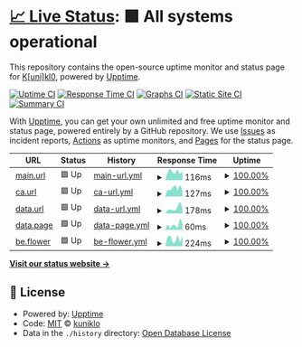 # [📈 Live Status](https://kunik1o.github.io/heartbeat.oau): <!--live status--> **🟩 All systems operational**

This repository contains the open-source uptime monitor and status page for [K[uni]kl0](https://kunik1o.github.io/heartbeat.oau), powered by [Upptime](https://github.com/upptime/upptime).

[![Uptime CI](https://github.com/kunik1o/heartbeat.oau/workflows/Uptime%20CI/badge.svg)](https://github.com/kunik1o/heartbeat.oau/actions?query=workflow%3A%22Uptime+CI%22)
[![Response Time CI](https://github.com/kunik1o/heartbeat.oau/workflows/Response%20Time%20CI/badge.svg)](https://github.com/kunik1o/heartbeat.oau/actions?query=workflow%3A%22Response+Time+CI%22)
[![Graphs CI](https://github.com/kunik1o/heartbeat.oau/workflows/Graphs%20CI/badge.svg)](https://github.com/kunik1o/heartbeat.oau/actions?query=workflow%3A%22Graphs+CI%22)
[![Static Site CI](https://github.com/kunik1o/heartbeat.oau/workflows/Static%20Site%20CI/badge.svg)](https://github.com/kunik1o/heartbeat.oau/actions?query=workflow%3A%22Static+Site+CI%22)
[![Summary CI](https://github.com/kunik1o/heartbeat.oau/workflows/Summary%20CI/badge.svg)](https://github.com/kunik1o/heartbeat.oau/actions?query=workflow%3A%22Summary+CI%22)

With [Upptime](https://upptime.js.org), you can get your own unlimited and free uptime monitor and status page, powered entirely by a GitHub repository. We use [Issues](https://github.com/kunik1o/heartbeat.oau/issues) as incident reports, [Actions](https://github.com/kunik1o/heartbeat.oau/actions) as uptime monitors, and [Pages](https://kunik1o.github.io/heartbeat.oau) for the status page.

<!--start: status pages-->
<!-- This summary is generated by Upptime (https://github.com/upptime/upptime) -->
<!-- Do not edit this manually, your changes will be overwritten -->
<!-- prettier-ignore -->
| URL | Status | History | Response Time | Uptime |
| --- | ------ | ------- | ------------- | ------ |
| <img alt="" src="https://raw.githubusercontent.com/one-among-us/web/main/public/favicon.png" height="13"> [main.url](https://www.one-among.us/) | 🟩 Up | [main-url.yml](https://github.com/artefaritaKuniklo/heartbeat.oau/commits/HEAD/history/main-url.yml) | <details><summary><img alt="Response time graph" src="./graphs/main-url/response-time-week.png" height="20"> 116ms</summary><br><a href="https://artefaritaKuniklo.github.io/heartbeat.oau/history/main-url"><img alt="Response time 121" src="https://img.shields.io/endpoint?url=https%3A%2F%2Fraw.githubusercontent.com%2FartefaritaKuniklo%2Fheartbeat.oau%2FHEAD%2Fapi%2Fmain-url%2Fresponse-time.json"></a><br><a href="https://artefaritaKuniklo.github.io/heartbeat.oau/history/main-url"><img alt="24-hour response time 106" src="https://img.shields.io/endpoint?url=https%3A%2F%2Fraw.githubusercontent.com%2FartefaritaKuniklo%2Fheartbeat.oau%2FHEAD%2Fapi%2Fmain-url%2Fresponse-time-day.json"></a><br><a href="https://artefaritaKuniklo.github.io/heartbeat.oau/history/main-url"><img alt="7-day response time 116" src="https://img.shields.io/endpoint?url=https%3A%2F%2Fraw.githubusercontent.com%2FartefaritaKuniklo%2Fheartbeat.oau%2FHEAD%2Fapi%2Fmain-url%2Fresponse-time-week.json"></a><br><a href="https://artefaritaKuniklo.github.io/heartbeat.oau/history/main-url"><img alt="30-day response time 130" src="https://img.shields.io/endpoint?url=https%3A%2F%2Fraw.githubusercontent.com%2FartefaritaKuniklo%2Fheartbeat.oau%2FHEAD%2Fapi%2Fmain-url%2Fresponse-time-month.json"></a><br><a href="https://artefaritaKuniklo.github.io/heartbeat.oau/history/main-url"><img alt="1-year response time 121" src="https://img.shields.io/endpoint?url=https%3A%2F%2Fraw.githubusercontent.com%2FartefaritaKuniklo%2Fheartbeat.oau%2FHEAD%2Fapi%2Fmain-url%2Fresponse-time-year.json"></a></details> | <details><summary><a href="https://artefaritaKuniklo.github.io/heartbeat.oau/history/main-url">100.00%</a></summary><a href="https://artefaritaKuniklo.github.io/heartbeat.oau/history/main-url"><img alt="All-time uptime 99.99%" src="https://img.shields.io/endpoint?url=https%3A%2F%2Fraw.githubusercontent.com%2FartefaritaKuniklo%2Fheartbeat.oau%2FHEAD%2Fapi%2Fmain-url%2Fuptime.json"></a><br><a href="https://artefaritaKuniklo.github.io/heartbeat.oau/history/main-url"><img alt="24-hour uptime 100.00%" src="https://img.shields.io/endpoint?url=https%3A%2F%2Fraw.githubusercontent.com%2FartefaritaKuniklo%2Fheartbeat.oau%2FHEAD%2Fapi%2Fmain-url%2Fuptime-day.json"></a><br><a href="https://artefaritaKuniklo.github.io/heartbeat.oau/history/main-url"><img alt="7-day uptime 100.00%" src="https://img.shields.io/endpoint?url=https%3A%2F%2Fraw.githubusercontent.com%2FartefaritaKuniklo%2Fheartbeat.oau%2FHEAD%2Fapi%2Fmain-url%2Fuptime-week.json"></a><br><a href="https://artefaritaKuniklo.github.io/heartbeat.oau/history/main-url"><img alt="30-day uptime 100.00%" src="https://img.shields.io/endpoint?url=https%3A%2F%2Fraw.githubusercontent.com%2FartefaritaKuniklo%2Fheartbeat.oau%2FHEAD%2Fapi%2Fmain-url%2Fuptime-month.json"></a><br><a href="https://artefaritaKuniklo.github.io/heartbeat.oau/history/main-url"><img alt="1-year uptime 99.99%" src="https://img.shields.io/endpoint?url=https%3A%2F%2Fraw.githubusercontent.com%2FartefaritaKuniklo%2Fheartbeat.oau%2FHEAD%2Fapi%2Fmain-url%2Fuptime-year.json"></a></details>
| <img alt="" src="https://raw.githubusercontent.com/one-among-us/web/main/public/favicon.png" height="13"> [ca.url](https://oneamongus.ca/) | 🟩 Up | [ca-url.yml](https://github.com/artefaritaKuniklo/heartbeat.oau/commits/HEAD/history/ca-url.yml) | <details><summary><img alt="Response time graph" src="./graphs/ca-url/response-time-week.png" height="20"> 127ms</summary><br><a href="https://artefaritaKuniklo.github.io/heartbeat.oau/history/ca-url"><img alt="Response time 155" src="https://img.shields.io/endpoint?url=https%3A%2F%2Fraw.githubusercontent.com%2FartefaritaKuniklo%2Fheartbeat.oau%2FHEAD%2Fapi%2Fca-url%2Fresponse-time.json"></a><br><a href="https://artefaritaKuniklo.github.io/heartbeat.oau/history/ca-url"><img alt="24-hour response time 109" src="https://img.shields.io/endpoint?url=https%3A%2F%2Fraw.githubusercontent.com%2FartefaritaKuniklo%2Fheartbeat.oau%2FHEAD%2Fapi%2Fca-url%2Fresponse-time-day.json"></a><br><a href="https://artefaritaKuniklo.github.io/heartbeat.oau/history/ca-url"><img alt="7-day response time 127" src="https://img.shields.io/endpoint?url=https%3A%2F%2Fraw.githubusercontent.com%2FartefaritaKuniklo%2Fheartbeat.oau%2FHEAD%2Fapi%2Fca-url%2Fresponse-time-week.json"></a><br><a href="https://artefaritaKuniklo.github.io/heartbeat.oau/history/ca-url"><img alt="30-day response time 153" src="https://img.shields.io/endpoint?url=https%3A%2F%2Fraw.githubusercontent.com%2FartefaritaKuniklo%2Fheartbeat.oau%2FHEAD%2Fapi%2Fca-url%2Fresponse-time-month.json"></a><br><a href="https://artefaritaKuniklo.github.io/heartbeat.oau/history/ca-url"><img alt="1-year response time 155" src="https://img.shields.io/endpoint?url=https%3A%2F%2Fraw.githubusercontent.com%2FartefaritaKuniklo%2Fheartbeat.oau%2FHEAD%2Fapi%2Fca-url%2Fresponse-time-year.json"></a></details> | <details><summary><a href="https://artefaritaKuniklo.github.io/heartbeat.oau/history/ca-url">100.00%</a></summary><a href="https://artefaritaKuniklo.github.io/heartbeat.oau/history/ca-url"><img alt="All-time uptime 99.95%" src="https://img.shields.io/endpoint?url=https%3A%2F%2Fraw.githubusercontent.com%2FartefaritaKuniklo%2Fheartbeat.oau%2FHEAD%2Fapi%2Fca-url%2Fuptime.json"></a><br><a href="https://artefaritaKuniklo.github.io/heartbeat.oau/history/ca-url"><img alt="24-hour uptime 100.00%" src="https://img.shields.io/endpoint?url=https%3A%2F%2Fraw.githubusercontent.com%2FartefaritaKuniklo%2Fheartbeat.oau%2FHEAD%2Fapi%2Fca-url%2Fuptime-day.json"></a><br><a href="https://artefaritaKuniklo.github.io/heartbeat.oau/history/ca-url"><img alt="7-day uptime 100.00%" src="https://img.shields.io/endpoint?url=https%3A%2F%2Fraw.githubusercontent.com%2FartefaritaKuniklo%2Fheartbeat.oau%2FHEAD%2Fapi%2Fca-url%2Fuptime-week.json"></a><br><a href="https://artefaritaKuniklo.github.io/heartbeat.oau/history/ca-url"><img alt="30-day uptime 100.00%" src="https://img.shields.io/endpoint?url=https%3A%2F%2Fraw.githubusercontent.com%2FartefaritaKuniklo%2Fheartbeat.oau%2FHEAD%2Fapi%2Fca-url%2Fuptime-month.json"></a><br><a href="https://artefaritaKuniklo.github.io/heartbeat.oau/history/ca-url"><img alt="1-year uptime 99.95%" src="https://img.shields.io/endpoint?url=https%3A%2F%2Fraw.githubusercontent.com%2FartefaritaKuniklo%2Fheartbeat.oau%2FHEAD%2Fapi%2Fca-url%2Fuptime-year.json"></a></details>
| <img alt="" src="https://raw.githubusercontent.com/one-among-us/web/main/public/favicon.png" height="13"> [data.url](https://data.one-among.us/) | 🟩 Up | [data-url.yml](https://github.com/artefaritaKuniklo/heartbeat.oau/commits/HEAD/history/data-url.yml) | <details><summary><img alt="Response time graph" src="./graphs/data-url/response-time-week.png" height="20"> 178ms</summary><br><a href="https://artefaritaKuniklo.github.io/heartbeat.oau/history/data-url"><img alt="Response time 126" src="https://img.shields.io/endpoint?url=https%3A%2F%2Fraw.githubusercontent.com%2FartefaritaKuniklo%2Fheartbeat.oau%2FHEAD%2Fapi%2Fdata-url%2Fresponse-time.json"></a><br><a href="https://artefaritaKuniklo.github.io/heartbeat.oau/history/data-url"><img alt="24-hour response time 114" src="https://img.shields.io/endpoint?url=https%3A%2F%2Fraw.githubusercontent.com%2FartefaritaKuniklo%2Fheartbeat.oau%2FHEAD%2Fapi%2Fdata-url%2Fresponse-time-day.json"></a><br><a href="https://artefaritaKuniklo.github.io/heartbeat.oau/history/data-url"><img alt="7-day response time 178" src="https://img.shields.io/endpoint?url=https%3A%2F%2Fraw.githubusercontent.com%2FartefaritaKuniklo%2Fheartbeat.oau%2FHEAD%2Fapi%2Fdata-url%2Fresponse-time-week.json"></a><br><a href="https://artefaritaKuniklo.github.io/heartbeat.oau/history/data-url"><img alt="30-day response time 143" src="https://img.shields.io/endpoint?url=https%3A%2F%2Fraw.githubusercontent.com%2FartefaritaKuniklo%2Fheartbeat.oau%2FHEAD%2Fapi%2Fdata-url%2Fresponse-time-month.json"></a><br><a href="https://artefaritaKuniklo.github.io/heartbeat.oau/history/data-url"><img alt="1-year response time 126" src="https://img.shields.io/endpoint?url=https%3A%2F%2Fraw.githubusercontent.com%2FartefaritaKuniklo%2Fheartbeat.oau%2FHEAD%2Fapi%2Fdata-url%2Fresponse-time-year.json"></a></details> | <details><summary><a href="https://artefaritaKuniklo.github.io/heartbeat.oau/history/data-url">100.00%</a></summary><a href="https://artefaritaKuniklo.github.io/heartbeat.oau/history/data-url"><img alt="All-time uptime 99.99%" src="https://img.shields.io/endpoint?url=https%3A%2F%2Fraw.githubusercontent.com%2FartefaritaKuniklo%2Fheartbeat.oau%2FHEAD%2Fapi%2Fdata-url%2Fuptime.json"></a><br><a href="https://artefaritaKuniklo.github.io/heartbeat.oau/history/data-url"><img alt="24-hour uptime 100.00%" src="https://img.shields.io/endpoint?url=https%3A%2F%2Fraw.githubusercontent.com%2FartefaritaKuniklo%2Fheartbeat.oau%2FHEAD%2Fapi%2Fdata-url%2Fuptime-day.json"></a><br><a href="https://artefaritaKuniklo.github.io/heartbeat.oau/history/data-url"><img alt="7-day uptime 100.00%" src="https://img.shields.io/endpoint?url=https%3A%2F%2Fraw.githubusercontent.com%2FartefaritaKuniklo%2Fheartbeat.oau%2FHEAD%2Fapi%2Fdata-url%2Fuptime-week.json"></a><br><a href="https://artefaritaKuniklo.github.io/heartbeat.oau/history/data-url"><img alt="30-day uptime 100.00%" src="https://img.shields.io/endpoint?url=https%3A%2F%2Fraw.githubusercontent.com%2FartefaritaKuniklo%2Fheartbeat.oau%2FHEAD%2Fapi%2Fdata-url%2Fuptime-month.json"></a><br><a href="https://artefaritaKuniklo.github.io/heartbeat.oau/history/data-url"><img alt="1-year uptime 99.99%" src="https://img.shields.io/endpoint?url=https%3A%2F%2Fraw.githubusercontent.com%2FartefaritaKuniklo%2Fheartbeat.oau%2FHEAD%2Fapi%2Fdata-url%2Fuptime-year.json"></a></details>
| <img alt="" src="https://raw.githubusercontent.com/one-among-us/web/main/public/favicon.png" height="13"> [data.page](https://data.one-among.us/people/noname/page.js) | 🟩 Up | [data-page.yml](https://github.com/artefaritaKuniklo/heartbeat.oau/commits/HEAD/history/data-page.yml) | <details><summary><img alt="Response time graph" src="./graphs/data-page/response-time-week.png" height="20"> 60ms</summary><br><a href="https://artefaritaKuniklo.github.io/heartbeat.oau/history/data-page"><img alt="Response time 44" src="https://img.shields.io/endpoint?url=https%3A%2F%2Fraw.githubusercontent.com%2FartefaritaKuniklo%2Fheartbeat.oau%2FHEAD%2Fapi%2Fdata-page%2Fresponse-time.json"></a><br><a href="https://artefaritaKuniklo.github.io/heartbeat.oau/history/data-page"><img alt="24-hour response time 67" src="https://img.shields.io/endpoint?url=https%3A%2F%2Fraw.githubusercontent.com%2FartefaritaKuniklo%2Fheartbeat.oau%2FHEAD%2Fapi%2Fdata-page%2Fresponse-time-day.json"></a><br><a href="https://artefaritaKuniklo.github.io/heartbeat.oau/history/data-page"><img alt="7-day response time 60" src="https://img.shields.io/endpoint?url=https%3A%2F%2Fraw.githubusercontent.com%2FartefaritaKuniklo%2Fheartbeat.oau%2FHEAD%2Fapi%2Fdata-page%2Fresponse-time-week.json"></a><br><a href="https://artefaritaKuniklo.github.io/heartbeat.oau/history/data-page"><img alt="30-day response time 62" src="https://img.shields.io/endpoint?url=https%3A%2F%2Fraw.githubusercontent.com%2FartefaritaKuniklo%2Fheartbeat.oau%2FHEAD%2Fapi%2Fdata-page%2Fresponse-time-month.json"></a><br><a href="https://artefaritaKuniklo.github.io/heartbeat.oau/history/data-page"><img alt="1-year response time 44" src="https://img.shields.io/endpoint?url=https%3A%2F%2Fraw.githubusercontent.com%2FartefaritaKuniklo%2Fheartbeat.oau%2FHEAD%2Fapi%2Fdata-page%2Fresponse-time-year.json"></a></details> | <details><summary><a href="https://artefaritaKuniklo.github.io/heartbeat.oau/history/data-page">100.00%</a></summary><a href="https://artefaritaKuniklo.github.io/heartbeat.oau/history/data-page"><img alt="All-time uptime 99.99%" src="https://img.shields.io/endpoint?url=https%3A%2F%2Fraw.githubusercontent.com%2FartefaritaKuniklo%2Fheartbeat.oau%2FHEAD%2Fapi%2Fdata-page%2Fuptime.json"></a><br><a href="https://artefaritaKuniklo.github.io/heartbeat.oau/history/data-page"><img alt="24-hour uptime 100.00%" src="https://img.shields.io/endpoint?url=https%3A%2F%2Fraw.githubusercontent.com%2FartefaritaKuniklo%2Fheartbeat.oau%2FHEAD%2Fapi%2Fdata-page%2Fuptime-day.json"></a><br><a href="https://artefaritaKuniklo.github.io/heartbeat.oau/history/data-page"><img alt="7-day uptime 100.00%" src="https://img.shields.io/endpoint?url=https%3A%2F%2Fraw.githubusercontent.com%2FartefaritaKuniklo%2Fheartbeat.oau%2FHEAD%2Fapi%2Fdata-page%2Fuptime-week.json"></a><br><a href="https://artefaritaKuniklo.github.io/heartbeat.oau/history/data-page"><img alt="30-day uptime 100.00%" src="https://img.shields.io/endpoint?url=https%3A%2F%2Fraw.githubusercontent.com%2FartefaritaKuniklo%2Fheartbeat.oau%2FHEAD%2Fapi%2Fdata-page%2Fuptime-month.json"></a><br><a href="https://artefaritaKuniklo.github.io/heartbeat.oau/history/data-page"><img alt="1-year uptime 99.99%" src="https://img.shields.io/endpoint?url=https%3A%2F%2Fraw.githubusercontent.com%2FartefaritaKuniklo%2Fheartbeat.oau%2FHEAD%2Fapi%2Fdata-page%2Fuptime-year.json"></a></details>
| <img alt="" src="https://raw.githubusercontent.com/one-among-us/web/main/public/favicon.png" height="13"> [be.flower](https://backend.one-among.us/flowers/get?id=noname) | 🟩 Up | [be-flower.yml](https://github.com/artefaritaKuniklo/heartbeat.oau/commits/HEAD/history/be-flower.yml) | <details><summary><img alt="Response time graph" src="./graphs/be-flower/response-time-week.png" height="20"> 224ms</summary><br><a href="https://artefaritaKuniklo.github.io/heartbeat.oau/history/be-flower"><img alt="Response time 339" src="https://img.shields.io/endpoint?url=https%3A%2F%2Fraw.githubusercontent.com%2FartefaritaKuniklo%2Fheartbeat.oau%2FHEAD%2Fapi%2Fbe-flower%2Fresponse-time.json"></a><br><a href="https://artefaritaKuniklo.github.io/heartbeat.oau/history/be-flower"><img alt="24-hour response time 242" src="https://img.shields.io/endpoint?url=https%3A%2F%2Fraw.githubusercontent.com%2FartefaritaKuniklo%2Fheartbeat.oau%2FHEAD%2Fapi%2Fbe-flower%2Fresponse-time-day.json"></a><br><a href="https://artefaritaKuniklo.github.io/heartbeat.oau/history/be-flower"><img alt="7-day response time 224" src="https://img.shields.io/endpoint?url=https%3A%2F%2Fraw.githubusercontent.com%2FartefaritaKuniklo%2Fheartbeat.oau%2FHEAD%2Fapi%2Fbe-flower%2Fresponse-time-week.json"></a><br><a href="https://artefaritaKuniklo.github.io/heartbeat.oau/history/be-flower"><img alt="30-day response time 259" src="https://img.shields.io/endpoint?url=https%3A%2F%2Fraw.githubusercontent.com%2FartefaritaKuniklo%2Fheartbeat.oau%2FHEAD%2Fapi%2Fbe-flower%2Fresponse-time-month.json"></a><br><a href="https://artefaritaKuniklo.github.io/heartbeat.oau/history/be-flower"><img alt="1-year response time 339" src="https://img.shields.io/endpoint?url=https%3A%2F%2Fraw.githubusercontent.com%2FartefaritaKuniklo%2Fheartbeat.oau%2FHEAD%2Fapi%2Fbe-flower%2Fresponse-time-year.json"></a></details> | <details><summary><a href="https://artefaritaKuniklo.github.io/heartbeat.oau/history/be-flower">100.00%</a></summary><a href="https://artefaritaKuniklo.github.io/heartbeat.oau/history/be-flower"><img alt="All-time uptime 99.99%" src="https://img.shields.io/endpoint?url=https%3A%2F%2Fraw.githubusercontent.com%2FartefaritaKuniklo%2Fheartbeat.oau%2FHEAD%2Fapi%2Fbe-flower%2Fuptime.json"></a><br><a href="https://artefaritaKuniklo.github.io/heartbeat.oau/history/be-flower"><img alt="24-hour uptime 100.00%" src="https://img.shields.io/endpoint?url=https%3A%2F%2Fraw.githubusercontent.com%2FartefaritaKuniklo%2Fheartbeat.oau%2FHEAD%2Fapi%2Fbe-flower%2Fuptime-day.json"></a><br><a href="https://artefaritaKuniklo.github.io/heartbeat.oau/history/be-flower"><img alt="7-day uptime 100.00%" src="https://img.shields.io/endpoint?url=https%3A%2F%2Fraw.githubusercontent.com%2FartefaritaKuniklo%2Fheartbeat.oau%2FHEAD%2Fapi%2Fbe-flower%2Fuptime-week.json"></a><br><a href="https://artefaritaKuniklo.github.io/heartbeat.oau/history/be-flower"><img alt="30-day uptime 100.00%" src="https://img.shields.io/endpoint?url=https%3A%2F%2Fraw.githubusercontent.com%2FartefaritaKuniklo%2Fheartbeat.oau%2FHEAD%2Fapi%2Fbe-flower%2Fuptime-month.json"></a><br><a href="https://artefaritaKuniklo.github.io/heartbeat.oau/history/be-flower"><img alt="1-year uptime 99.99%" src="https://img.shields.io/endpoint?url=https%3A%2F%2Fraw.githubusercontent.com%2FartefaritaKuniklo%2Fheartbeat.oau%2FHEAD%2Fapi%2Fbe-flower%2Fuptime-year.json"></a></details>

<!--end: status pages-->

[**Visit our status website →**](https://artefaritakuniklo.github.io/heartbeat.oau/)

## 📄 License

- Powered by: [Upptime](https://github.com/upptime/upptime)
- Code: [MIT](./LICENSE) © [kuniklo](https://artefaritakuniklo.github.io/heartbeat.oau/)
- Data in the `./history` directory: [Open Database License](https://opendatacommons.org/licenses/odbl/1-0/)
